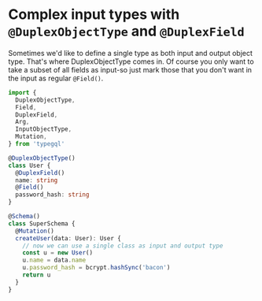 # Complex input types with `@DuplexObjectType` and `@DuplexField`

Sometimes we'd like to define a single type as both input and output object type. That's where DuplexObjectType comes in. Of course you only want to take a subset of all fields as input-so just mark those that you don't want in the input as regular `@Field()`.

```ts
import {
  DuplexObjectType,
  Field,
  DuplexField,
  Arg,
  InputObjectType,
  Mutation,
} from 'typegql'

@DuplexObjectType()
class User {
  @DuplexField()
  name: string
  @Field()
  password_hash: string
}

@Schema()
class SuperSchema {
  @Mutation()
  createUser(data: User): User {
    // now we can use a single class as input and output type
    const u = new User()
    u.name = data.name
    u.password_hash = bcrypt.hashSync('bacon')
    return u
  }
}
```
